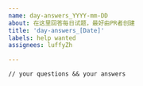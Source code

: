 ```yaml
---
name: day-answers_YYYY-mm-DD
about: 在这里回答每日试题，最好由PR者创建
title: 'day-answers_[Date]'
labels: help wanted
assignees: luffyZh

---
```


```
// your questions && your answers
```
